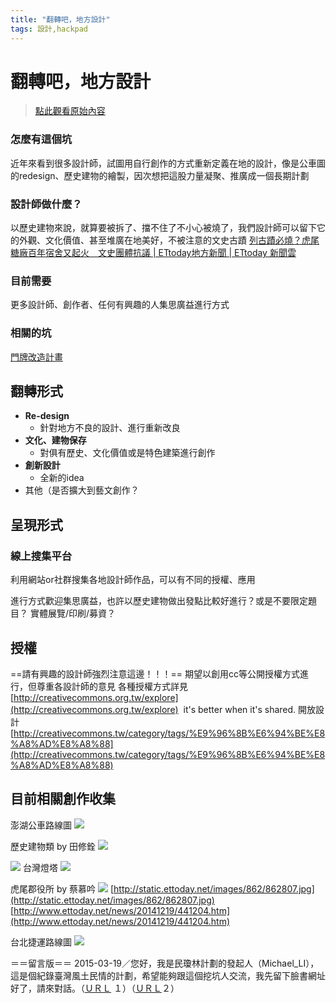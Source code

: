 ```yaml
---
title: "翻轉吧，地方設計"
tags: 設計,hackpad
---
```


# 翻轉吧，地方設計

> [點此觀看原始內容](https://g0v.hackpad.tw/hLikxxHu0CV)


### 怎麼有這個坑

近年來看到很多設計師，試圖用自行創作的方式重新定義在地的設計，像是公車圖的redesign、歷史建物的繪製，因次想把這股力量凝聚、推廣成一個長期計劃
### 設計師做什麼？

以歷史建物來說，就算要被拆了、擋不住了不小心被燒了，我們設計師可以留下它的外觀、文化價值、甚至堆廣在地美好，不被注意的文史古蹟
[列古蹟必燒？虎尾糖廠百年宿舍又起火　文史團體抗議 | ETtoday地方新聞 | ETtoday 新聞雲](http://www.ettoday.net/news/20140509/355306.htm#ixzz3Uk6b3kI8)

### 目前需要

更多設計師、創作者、任何有興趣的人集思廣益進行方式

### 相關的坑

[門牌改造計畫](https://g0v.hackpad.tw/0.ckv0glrx6oiara4i?r=0#)

## 翻轉形式

- **Re-design**
    - 針對地方不良的設計、進行重新改良
- **文化、建物保存**
    - 對俱有歷史、文化價值或是特色建築進行創作
- **創新設計**
    - 全新的idea
- 其他（是否擴大到藝文創作？


## 呈現形式

### 線上搜集平台

利用網站or社群搜集各地設計師作品，可以有不同的授權、應用

進行方式歡迎集思廣益，也許以歷史建物做出發點比較好進行？或是不要限定題目？
實體展覽/印刷/募資？

## 授權

==請有興趣的設計師強烈注意這邊！！！==
期望以創用cc等公開授權方式進行，但尊重各設計師的意見
各種授權方式詳見[http://creativecommons.org.tw/explore](http://creativecommons.org.tw/explore)
 it's better when it's shared.
開放設計[http://creativecommons.tw/category/tags/%E9%96%8B%E6%94%BE%E8%A8%AD%E8%A8%88](http://creativecommons.tw/category/tags/%E9%96%8B%E6%94%BE%E8%A8%AD%E8%A8%88)

## 目前相關創作收集

澎湖公車路線圖
![](https://g0vhackmd.blob.core.windows.net/g0v-hackmd-images/upload_b180482a483da9b4239adc2e4fbb7aef)

歷史建物類
by 田修銓
![](https://g0vhackmd.blob.core.windows.net/g0v-hackmd-images/upload_ff0e5d987a458797acfe6a9f1b48f8e9)

![](https://g0vhackmd.blob.core.windows.net/g0v-hackmd-images/upload_98bfdfce812fc8f2b8b098a98df4aa80)
台灣燈塔
![](https://g0vhackmd.blob.core.windows.net/g0v-hackmd-images/upload_0f9d469d5bee089c60e0128bd4b67e64)

虎尾郡役所
by 蔡慕吟
![](https://g0vhackmd.blob.core.windows.net/g0v-hackmd-images/upload_b896ff864709c1169bca0b1c19c3d1ac)
[http://static.ettoday.net/images/862/862807.jpg](http://static.ettoday.net/images/862/862807.jpg)
[http://www.ettoday.net/news/20141219/441204.htm](http://www.ettoday.net/news/20141219/441204.htm)

台北捷運路線圖
![](https://g0vhackmd.blob.core.windows.net/g0v-hackmd-images/upload_979b09dc8f639f7bcfe306d416dd563d)









＝＝留言版＝＝
2015-03-19／您好，我是民瓊林計劃的發起人（Michael_LI），這是個紀錄臺灣風土民情的計劃，希望能夠跟這個挖坑人交流，我先留下臉書網址好了，請來對話。（[ＵＲＬ](http://bit.ly/twa0306) １）（[ＵＲＬ](http://expo.318.io/21#sid_21)２）

